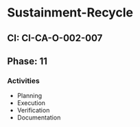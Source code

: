 # Sustainment-Recycle

## CI: CI-CA-O-002-007
## Phase: 11

### Activities
- Planning
- Execution
- Verification
- Documentation
